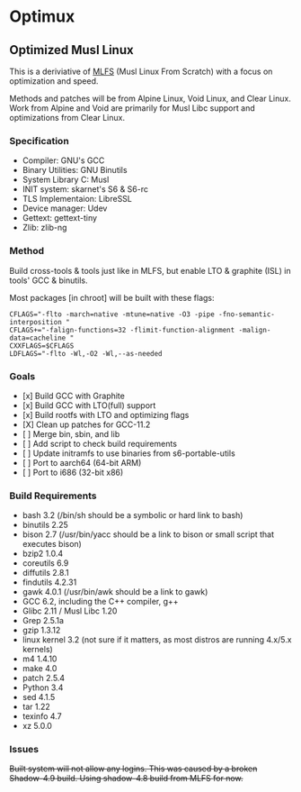 # Optimux
## Optimized Musl Linux

This is a deriviative of [MLFS](https://github.com/dslm4515/Musl-LFS) (Musl Linux From Scratch) with a focus on optimization and speed. 

Methods and patches will be from Alpine Linux, Void Linux, and Clear Linux. Work from Alpine and Void are primarily for Musl Libc support and optimizations from Clear Linux.

### Specification

<ul>
<li>Compiler: GNU's GCC</li>
<li>Binary Utilities: GNU Binutils</li>
<li>System Library C: Musl</li>
<li>INIT system: skarnet's S6 & S6-rc</li>
<li>TLS Implementaion: LibreSSL</li>
<li>Device manager: Udev </li>
<li>Gettext: gettext-tiny </li>
<li>Zlib: zlib-ng </li>
</ul>

### Method

Build cross-tools & tools just like in MLFS, but enable LTO & graphite (ISL) in tools' GCC & binutils.

Most packages [in chroot] will be built with these flags:

```
CFLAGS="-flto -march=native -mtune=native -O3 -pipe -fno-semantic-interposition "
CFLAGS+="-falign-functions=32 -flimit-function-alignment -malign-data=cacheline "
CXXFLAGS=$CFLAGS
LDFLAGS="-flto -Wl,-O2 -Wl,--as-needed
```

### Goals

<ul>
<li> [x] Build GCC with Graphite </li>
<li> [x] Build GCC with LTO(full) support </li>
<li> [x] Build rootfs with LTO and optimizing flags </li>
<li> [X] Clean up patches for GCC-11.2 </li>
<li> [ ] Merge bin, sbin, and lib </li>
<li> [ ] Add script to check build requirements </li>
<li> [ ] Update initramfs to use binaries from s6-portable-utils </li>
<lI> [ ] Port to aarch64 (64-bit ARM) </li>
<lI> [ ] Port to i686 (32-bit x86) </li>
</ul>

### Build Requirements
<ul>
 <li>bash 3.2 (/bin/sh should be a symbolic or hard link to bash) </li>
 <li>binutils 2.25 </li>
 <li>bison 2.7 (/usr/bin/yacc should be a link to bison or small script that executes bison) </li>
 <li>bzip2 1.0.4 </li>
 <li>coreutils 6.9 </li>
 <li>diffutils 2.8.1 </li>
 <li>findutils 4.2.31 </li>
 <li>gawk 4.0.1 (/usr/bin/awk should be a link to gawk) </li>
 <li>GCC 6.2, including the C++ compiler, g++ </li>
 <li>Glibc 2.11 / Musl Libc 1.20 </li>
 <li>Grep 2.5.1a </li>
 <li>gzip 1.3.12 </li>
 <li>linux kernel 3.2 (not sure if it matters, as most distros are running 4.x/5.x kernels)</li>
 <li>m4 1.4.10</li>
 <li>make 4.0 </li>
 <li>patch 2.5.4 </li>
 <li>Python 3.4 </li>
 <li>sed 4.1.5 </li>
 <li>tar 1.22 </li>
 <li>texinfo 4.7 </li>
 <li>xz 5.0.0 </li>
</ul>

### Issues

~~Built system will not allow any logins. This was caused by a broken Shadow-4.9 build. Using shadow-4.8 build from MLFS for now.~~
